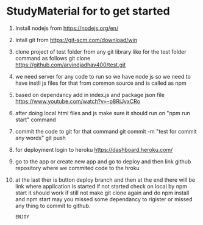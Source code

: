 # StudyMaterial for to get started
1) Install nodejs from https://nodejs.org/en/
2) Intall git from https://git-scm.com/download/win
3) clone project of test folder from any git library like for the test folder command as follows
    git clone https://github.com/arvindjadhav400/test.git
4) we need server for any code to run so we have node js so we need to have instll js files for that from common source and is called as npm 
5) based on dependancy add in index.js and package json file https://www.youtube.com/watch?v=-p8RiJvxCRo
6) after doing local html files and js make sure it should run on "npm run start" command
7) commit the code to git for that command
        git commit -m "test for commit any words"
        git push
8) for deployment login to heroku
    https://dashboard.heroku.com/
9) go to the app or create new app and go to deploy and then link github repository where we commited code to the hroku
10) at the last ther is button deploy branch and then at the end there will be link where application is started
    if not started check on local by npm start it should work
        if still not make git clone again and do npm install and npm start may you missed some dependancy to rigister or missed any thing to commit to github.
        
        
        ENJOY
        
